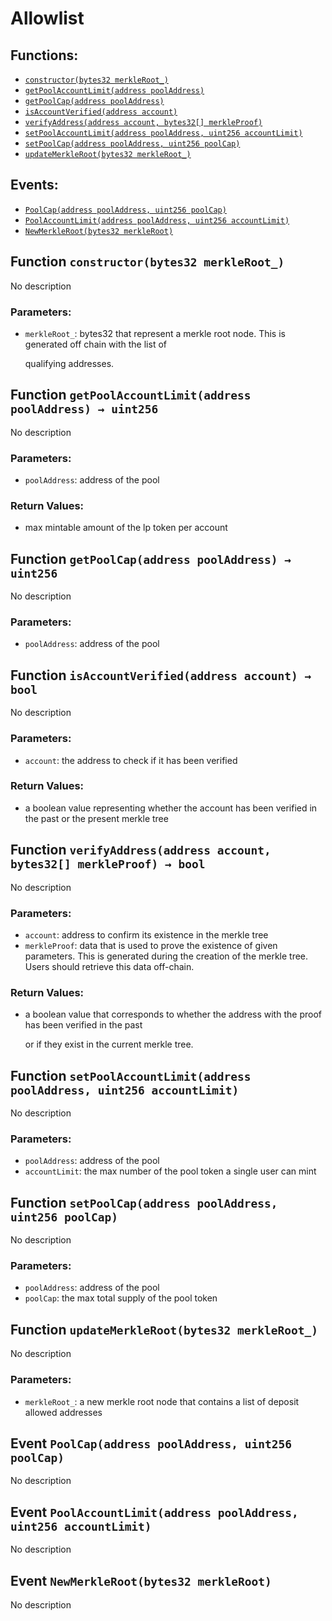 # Allowlist

## Functions:

* [`constructor(bytes32 merkleRoot_)`](allowlist.md#Allowlist-constructor-bytes32-)
* [`getPoolAccountLimit(address poolAddress)`](allowlist.md#Allowlist-getPoolAccountLimit-address-)
* [`getPoolCap(address poolAddress)`](allowlist.md#Allowlist-getPoolCap-address-)
* [`isAccountVerified(address account)`](allowlist.md#Allowlist-isAccountVerified-address-)
* [`verifyAddress(address account, bytes32[] merkleProof)`](allowlist.md#Allowlist-verifyAddress-address-bytes32---)
* [`setPoolAccountLimit(address poolAddress, uint256 accountLimit)`](allowlist.md#Allowlist-setPoolAccountLimit-address-uint256-)
* [`setPoolCap(address poolAddress, uint256 poolCap)`](allowlist.md#Allowlist-setPoolCap-address-uint256-)
* [`updateMerkleRoot(bytes32 merkleRoot_)`](allowlist.md#Allowlist-updateMerkleRoot-bytes32-)

## Events:

* [`PoolCap(address poolAddress, uint256 poolCap)`](allowlist.md#Allowlist-PoolCap-address-uint256-)
* [`PoolAccountLimit(address poolAddress, uint256 accountLimit)`](allowlist.md#Allowlist-PoolAccountLimit-address-uint256-)
* [`NewMerkleRoot(bytes32 merkleRoot)`](allowlist.md#Allowlist-NewMerkleRoot-bytes32-)

## Function `constructor(bytes32 merkleRoot_)` <a id="Allowlist-constructor-bytes32-"></a>

No description

### Parameters:

* `merkleRoot_`: bytes32 that represent a merkle root node. This is generated off chain with the list of

  qualifying addresses.

## Function `getPoolAccountLimit(address poolAddress) → uint256` <a id="Allowlist-getPoolAccountLimit-address-"></a>

No description

### Parameters:

* `poolAddress`: address of the pool

### Return Values:

* max mintable amount of the lp token per account

## Function `getPoolCap(address poolAddress) → uint256` <a id="Allowlist-getPoolCap-address-"></a>

No description

### Parameters:

* `poolAddress`: address of the pool

## Function `isAccountVerified(address account) → bool` <a id="Allowlist-isAccountVerified-address-"></a>

No description

### Parameters:

* `account`: the address to check if it has been verified

### Return Values:

* a boolean value representing whether the account has been verified in the past or the present merkle tree

## Function `verifyAddress(address account, bytes32[] merkleProof) → bool` <a id="Allowlist-verifyAddress-address-bytes32---"></a>

No description

### Parameters:

* `account`: address to confirm its existence in the merkle tree
* `merkleProof`: data that is used to prove the existence of given parameters. This is generated during the creation of the merkle tree. Users should retrieve this data off-chain.

### Return Values:

* a boolean value that corresponds to whether the address with the proof has been verified in the past

  or if they exist in the current merkle tree.

## Function `setPoolAccountLimit(address poolAddress, uint256 accountLimit)` <a id="Allowlist-setPoolAccountLimit-address-uint256-"></a>

No description

### Parameters:

* `poolAddress`: address of the pool
* `accountLimit`: the max number of the pool token a single user can mint

## Function `setPoolCap(address poolAddress, uint256 poolCap)` <a id="Allowlist-setPoolCap-address-uint256-"></a>

No description

### Parameters:

* `poolAddress`: address of the pool
* `poolCap`: the max total supply of the pool token

## Function `updateMerkleRoot(bytes32 merkleRoot_)` <a id="Allowlist-updateMerkleRoot-bytes32-"></a>

No description

### Parameters:

* `merkleRoot_`: a new merkle root node that contains a list of deposit allowed addresses

## Event `PoolCap(address poolAddress, uint256 poolCap)` <a id="Allowlist-PoolCap-address-uint256-"></a>

No description

## Event `PoolAccountLimit(address poolAddress, uint256 accountLimit)` <a id="Allowlist-PoolAccountLimit-address-uint256-"></a>

No description

## Event `NewMerkleRoot(bytes32 merkleRoot)` <a id="Allowlist-NewMerkleRoot-bytes32-"></a>

No description

